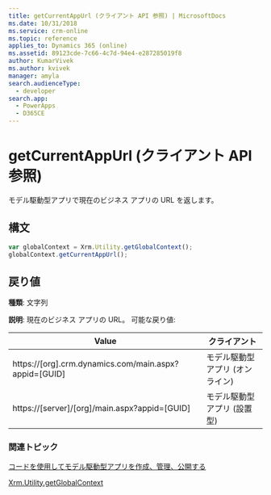 ```yaml
---
title: getCurrentAppUrl (クライアント API 参照) | MicrosoftDocs
ms.date: 10/31/2018
ms.service: crm-online
ms.topic: reference
applies_to: Dynamics 365 (online)
ms.assetid: 89123cde-7c66-4c7d-94e4-e287285019f8
author: KumarVivek
ms.author: kvivek
manager: amyla
search.audienceType:
  - developer
search.app:
  - PowerApps
  - D365CE
---
```

# <a name="getcurrentappurl-client-api-reference"></a>getCurrentAppUrl (クライアント API 参照)



モデル駆動型アプリで現在のビジネス アプリの URL を返します。

## <a name="syntax"></a>構文

```JavaScript
var globalContext = Xrm.Utility.getGlobalContext();
globalContext.getCurrentAppUrl();
``` 

## <a name="return-value"></a>戻り値

**種類**: 文字列

**説明**: 現在のビジネス アプリの URL。 可能な戻り値:

|Value |クライアント |
|---|---|
|https://[org].crm.dynamics.com/main.aspx?appid=[GUID]|モデル駆動型アプリ (オンライン)|
|https://[server]/[org]/main.aspx?appid=[GUID]|モデル駆動型アプリ (設置型)|

### <a name="related-topics"></a>関連トピック

[コードを使用してモデル駆動型アプリを作成、管理、公開する](../../../../create-manage-model-driven-apps-using-code.md)

[Xrm.Utility.getGlobalContext](../getGlobalContext.md) 



